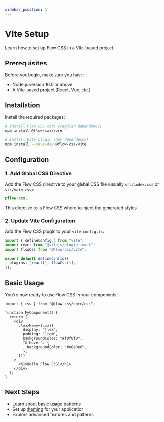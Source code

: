 ```yaml
---
sidebar_position: 1
---
```


# Vite Setup

Learn how to set up Flow CSS in a Vite-based project.

## Prerequisites

Before you begin, make sure you have:

- Node.js version 16.0 or above
- A Vite-based project (React, Vue, etc.)

## Installation

Install the required packages:

```bash
# Install Flow CSS core (regular dependency)
npm install @flow-css/core

# Install Vite plugin (dev dependency)
npm install --save-dev @flow-css/vite
```

## Configuration

### 1. Add Global CSS Directive

Add the Flow CSS directive to your global CSS file (usually `src/index.css` or `src/main.css`):

```css
@flow-css;
```

This directive tells Flow CSS where to inject the generated styles.

### 2. Update Vite Configuration

Add the Flow CSS plugin to your `vite.config.ts`:

```ts
import { defineConfig } from "vite";
import react from "@vitejs/plugin-react";
import flowCss from "@flow-css/vite";

export default defineConfig({
  plugins: [react(), flowCss()],
});
```

## Basic Usage

You're now ready to use Flow CSS in your components:

```tsx
import { css } from "@flow-css/core/css";

function MyComponent() {
  return (
    <div
      className={css({
        display: "flex",
        padding: "1rem",
        backgroundColor: "#f0f0f0",
        "&:hover": {
          backgroundColor: "#e0e0e0",
        },
      })}
    >
      <h1>Hello Flow CSS!</h1>
    </div>
  );
}
```

## Next Steps

- Learn about [basic usage patterns](../usage)
- Set up [theming](../theming) for your application
- Explore advanced features and patterns
